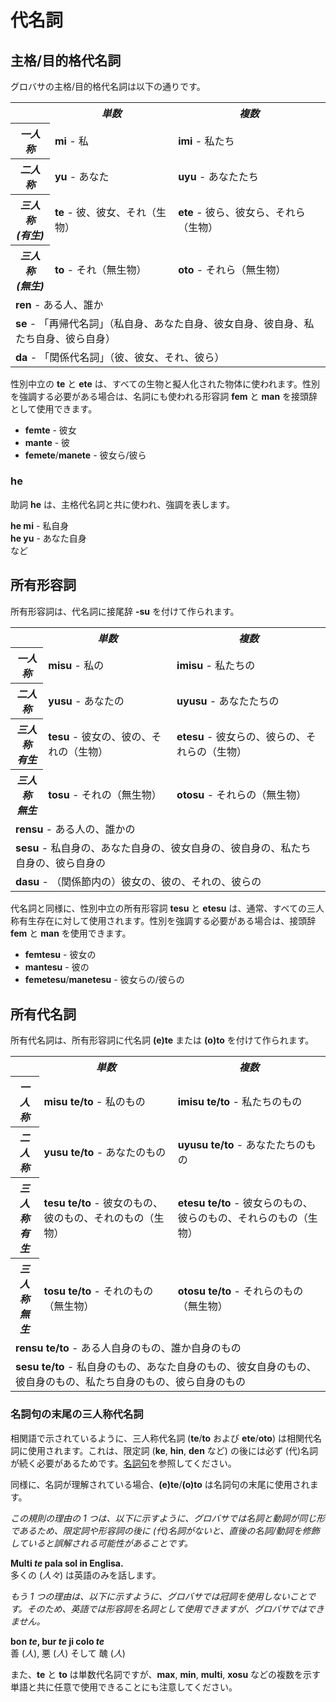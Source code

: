 <h1>代名詞</h1>
<p>
</p>
<h2>主格/目的格代名詞</h2>
<p>グロバサの主格/目的格代名詞は以下の通りです。</p>
<table style="width:100%">
	<tbody>
		<tr>
			<td></td>
			<th><b><i>単数</i></b></th>
			<th><b><i>複数</i></b></th>
		</tr>
		<tr>
			<th><b><i>一人称</i></b></th>
			<td><b>mi</b> - 私</td>
			<td><b>imi</b> - 私たち</td>
		</tr>
		<tr>
			<th><b><i>二人称</i></b></th>
			<td><b>yu</b> - あなた</td>
			<td><b>uyu</b> - あなたたち</td>
		</tr>
		<tr>
			<th><b><i>三人称<br />(有生)</i></b></th>
			<td><b>te</b> - 彼、彼女、それ（生物）</td>
			<td><b>ete</b> - 彼ら、彼女ら、それら（生物）</td>
		</tr>
		<tr>
			<th><b><i>三人称<br />(無生)</i></b></th>
			<td><b>to</b> - それ（無生物）</td>
			<td><b>oto</b> - それら（無生物）</td>
		</tr>
		<tr>
		</tr>
		<tr>
			<td colspan="3"><b>ren</b> - ある人、誰か</td>
		</tr>
		<tr>
			<td colspan="3"><b>se</b> - 「再帰代名詞」（私自身、あなた自身、彼女自身、彼自身、私たち自身、彼ら自身） </td>
		</tr>
		<tr>
			<td colspan="3"><b>da</b> - 「関係代名詞」（彼、彼女、それ、彼ら）</td>
		</tr>
	</tbody>
</table>
<p>性別中立の <strong>te</strong> と <strong>ete</strong> は、すべての生物と擬人化された物体に使われます。性別を強調する必要がある場合は、名詞にも使われる形容詞
	<strong>fem</strong> と <strong>man</strong> を接頭辞として使用できます。</p>
<ul>
	<li><strong>femte</strong> - 彼女</li>
	<li><strong>mante</strong> - 彼</li>
	<li><strong>femete</strong>/<strong>manete</strong> - 彼女ら/彼ら</li>
</ul>
<h3>he</h3>
<p>助詞 <strong>he</strong> は、主格代名詞と共に使われ、強調を表します。</p>
<p><strong>he mi</strong> - 私自身<br />
	<strong>he yu</strong> - あなた自身<br /> など
</p>
<h2>所有形容詞 <span id="suyali_sifalexi"></span></h2>
<p>所有形容詞は、代名詞に接尾辞 <strong>-su</strong> を付けて作られます。</p>
<table style="width:100%">
	<tbody>
		<tr>
			<td></td>
			<th><b><i>単数</i></b></th>
			<th><b><i>複数</i></b></th>
		</tr>
		<tr>
			<th><b><i>一人称</i></b></th>
			<td><b>misu</b> - 私の</td>
			<td><b>imisu</b> - 私たちの</td>
		</tr>
		<tr>
			<th><b><i>二人称</i></b></th>
			<td><b>yusu</b> - あなたの</td>
			<td><b>uyusu</b> - あなたたちの</td>
		</tr>
		<tr>
			<th><b><i>三人称<br />有生</i></b></th>
			<td><b>tesu</b> - 彼女の、彼の、それの（生物）</td>
			<td><b>etesu</b> - 彼女らの、彼らの、それらの（生物）</td>
		</tr>
		<tr>
			<th><b><i>三人称<br />無生</i></b></th>
			<td><b>tosu</b> - それの（無生物）</td>
			<td><b>otosu</b> - それらの（無生物）</td>
		</tr>
		<tr>
		</tr>
		<tr>
			<td colspan="3"><b>rensu</b> - ある人の、誰かの</td>
		</tr>
		<tr>
			<td colspan="3"><b>sesu</b> - 私自身の、あなた自身の、彼女自身の、彼自身の、私たち自身の、彼ら自身の </td>
		</tr>
		<tr>
			<td colspan="3"><b>dasu</b> - （関係節内の）彼女の、彼の、それの、彼らの </td>
		</tr>
	</tbody>
</table>
<p>代名詞と同様に、性別中立の所有形容詞 <strong>tesu</strong> と <strong>etesu</strong> は、通常、すべての三人称有生存在に対して使用されます。性別を強調する必要がある場合は、接頭辞
	<strong>fem</strong> と <strong>man</strong> を使用できます。</p>
<ul>
	<li><strong>femtesu</strong> - 彼女の</li>
	<li><strong>mantesu</strong> - 彼の</li>
	<li><strong>femetesu</strong>/<strong>manetesu</strong> - 彼女らの/彼らの</li>
</ul>
<h2>所有代名詞</h2>
<p>所有代名詞は、所有形容詞に代名詞 <strong>(e)te</strong> または <strong>(o)to</strong> を付けて作られます。</p>
<table style="width:100%">
	<tbody>
		<tr>
			<td></td>
			<th><b><i>単数</i></b></th>
			<th><b><i>複数</i></b></th>
		</tr>
		<tr>
			<th><b><i>一人称</i></b></th>
			<td><b>misu te/to</b> - 私のもの</td>
			<td><b>imisu te/to</b> - 私たちのもの</td>
		</tr>
		<tr>
			<th><b><i>二人称</i></b></th>
			<td><b>yusu te/to</b> - あなたのもの</td>
			<td><b>uyusu te/to</b> - あなたたちのもの</td>
		</tr>
		<tr>
			<th><b><i>三人称<br />有生</i></b></th>
			<td><b>tesu te/to</b> - 彼女のもの、彼のもの、それのもの（生物）</td>
			<td><b>etesu te/to</b> - 彼女らのもの、彼らのもの、それらのもの（生物）</td>
		</tr>
		<tr>
			<th><b><i>三人称<br />無生</i></b></th>
			<td><b>tosu te/to</b> - それのもの（無生物）</td>
			<td><b>otosu te/to</b> - それらのもの（無生物）</td>
		</tr>
		<tr>
		</tr>
		<tr>
			<td colspan="3"><b>rensu te/to</b> - ある人自身のもの、誰か自身のもの</td>
		</tr>
		<tr>
			<td colspan="3"><b>sesu te/to</b> - 私自身のもの、あなた自身のもの、彼女自身のもの、彼自身のもの、私たち自身のもの、彼ら自身のもの </td>
		</tr>
	</tbody>
</table>
<h3>名詞句の末尾の三人称代名詞</h3>
<p>相関語で示されているように、三人称代名詞 (<strong>te</strong>/<strong>to</strong> および <strong>ete</strong>/<strong>oto</strong>)
	は相関代名詞に使用されます。これは、限定詞 (<strong>ke</strong>, <strong>hin</strong>, <strong>den</strong> など) の後には必ず
	(代)名詞が続く必要があるためです。<a href="./jumlemonli-estrutur.html#pornamelexi_in_namelexili_jumlemon">名詞句</a>を参照してください。</p>
<p>同様に、名詞が理解されている場合、<strong>(e)te</strong>/<strong>(o)to</strong> は名詞句の末尾に使用されます。</p>
<p><em>この規則の理由の 1 つは、以下に示すように、グロバサでは名詞と動詞が同じ形であるため、限定詞や形容詞の後に (代)名詞がないと、直後の名詞/動詞を修飾していると誤解される可能性があることです。</em></p>
<p><strong>Multi <em>te</em> pala sol in Englisa.</strong><br /> 多くの (<em>人々</em>) は英語のみを話します。</p>
<p><em>もう 1 つの理由は、以下に示すように、グロバサでは冠詞を使用しないことです。そのため、英語では形容詞を名詞として使用できますが、グロバサではできません。</em></p>
<p><strong>bon <em>te</em>, bur <em>te</em> ji colo <em>te</em></strong><br /> 善 (<em>人</em>), 悪 (<em>人</em>) そして 醜
	(<em>人</em>)</p>
<p>また、<strong>te</strong> と <strong>to</strong> は単数代名詞ですが、<strong>max</strong>, <strong>min</strong>,
	<strong>multi</strong>, <strong>xosu</strong> などの複数を示す単語と共に任意で使用できることにも注意してください。</p>
<p></p>
